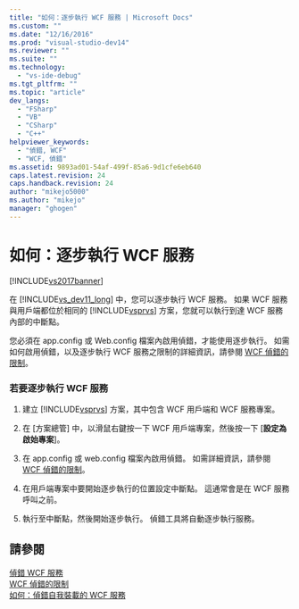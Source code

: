 ```yaml
---
title: "如何：逐步執行 WCF 服務 | Microsoft Docs"
ms.custom: ""
ms.date: "12/16/2016"
ms.prod: "visual-studio-dev14"
ms.reviewer: ""
ms.suite: ""
ms.technology: 
  - "vs-ide-debug"
ms.tgt_pltfrm: ""
ms.topic: "article"
dev_langs: 
  - "FSharp"
  - "VB"
  - "CSharp"
  - "C++"
helpviewer_keywords: 
  - "偵錯, WCF"
  - "WCF, 偵錯"
ms.assetid: 9893ad01-54af-499f-85a6-9d1cfe6eb640
caps.latest.revision: 24
caps.handback.revision: 24
author: "mikejo5000"
ms.author: "mikejo"
manager: "ghogen"
---
```

# 如何：逐步執行 WCF 服務
[!INCLUDE[vs2017banner](../code-quality/includes/vs2017banner.md)]

在 [!INCLUDE[vs_dev11_long](../data-tools/includes/vs_dev11_long_md.md)] 中，您可以逐步執行 WCF 服務。  如果 WCF 服務與用戶端都位於相同的 [!INCLUDE[vsprvs](../code-quality/includes/vsprvs_md.md)] 方案，您就可以執行到達 WCF 服務內部的中斷點。  
  
 您必須在 app.config 或 Web.config 檔案內啟用偵錯，才能使用逐步執行。  如需如何啟用偵錯，以及逐步執行 WCF 服務之限制的詳細資訊，請參閱 [WCF 偵錯的限制](../debugger/limitations-on-wcf-debugging.md)。  
  
### 若要逐步執行 WCF 服務  
  
1.  建立 [!INCLUDE[vsprvs](../code-quality/includes/vsprvs_md.md)] 方案，其中包含 WCF 用戶端和 WCF 服務專案。  
  
2.  在 \[方案總管\] 中，以滑鼠右鍵按一下 WCF 用戶端專案，然後按一下 \[**設定為啟始專案**\]。  
  
3.  在 app.config 或 web.config 檔案內啟用偵錯。  如需詳細資訊，請參閱 [WCF 偵錯的限制](../debugger/limitations-on-wcf-debugging.md)。  
  
4.  在用戶端專案中要開始逐步執行的位置設定中斷點。  這通常會是在 WCF 服務呼叫之前。  
  
5.  執行至中斷點，然後開始逐步執行。  偵錯工具將自動逐步執行服務。  
  
## 請參閱  
 [偵錯 WCF 服務](../debugger/debugging-wcf-services.md)   
 [WCF 偵錯的限制](../debugger/limitations-on-wcf-debugging.md)   
 [如何：偵錯自我裝載的 WCF 服務](../debugger/how-to-debug-a-self-hosted-wcf-service.md)